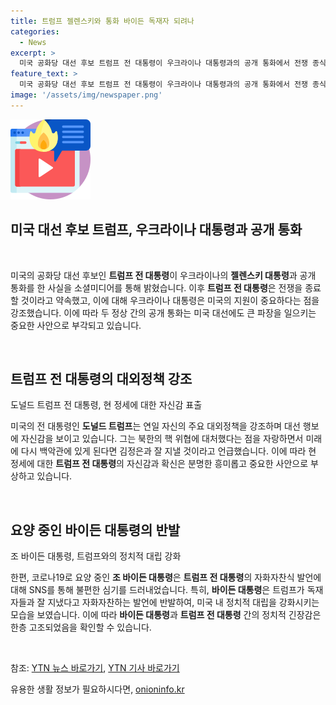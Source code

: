 ```yaml
---
title: 트럼프 젤렌스키와 통화 바이든 독재자 되려나
categories:
  - News
excerpt: >
  미국 공화당 대선 후보 트럼프 전 대통령이 우크라이나 대통령과의 공개 통화에서 전쟁 종식을 약속하며 대선 행보에 착수했습니다. 바이든 대통령은 SNS를 통해 트럼프의 주장을 거짓으로 비판하고 선거자금 기부 링크를 곁들여 의지를 보였습니다. 트럼프는 앞서 북한 문제와 대외정책을 강조하며 자신감을 드러내었으며, 우크라이나 대통령과의 통화 내용은 논란을 일으켰습니다.
feature_text: >
  미국 공화당 대선 후보 트럼프 전 대통령이 우크라이나 대통령과의 공개 통화에서 전쟁 종식을 약속하며 대선 행보에 착수했습니다. 바이든 대통령은 SNS를 통해 트럼프의 주장을 거짓으로 비판하고 선거자금 기부 링크를 곁들여 의지를 보였습니다. 트럼프는 앞서 북한 문제와 대외정책을 강조하며 자신감을 드러내었으며, 우크라이나 대통령과의 통화 내용은 논란을 일으켰습니다.
image: '/assets/img/newspaper.png'
---
```


<p><img src="/assets/img/news.png" alt="rentncar 속보" /></p>

<h2 data-ke-size="size26">미국 대선 후보 트럼프, 우크라이나 대통령과 공개 통화</h2>

<p data-ke-size="size16">&nbsp;</p>

<p>미국의 공화당 대선 후보인 <b>트럼프 전 대통령</b>이 우크라이나의 <b>젤렌스키 대통령</b>과 공개 통화를 한 사실을 소셜미디어를 통해 밝혔습니다. 이후 <b>트럼프 전 대통령</b>은 전쟁을 종료할 것이라고 약속했고, 이에 대해 우크라이나 대통령은 미국의 지원이 중요하다는 점을 강조했습니다. 이에 따라 두 정상 간의 공개 통화는 미국 대선에도 큰 파장을 일으키는 중요한 사안으로 부각되고 있습니다.</p>

<p data-ke-size="size16">&nbsp;</p>

<h2 data-ke-size="size26">트럼프 전 대통령의 대외정책 강조</h2>

<p data-ke-size="size16">도널드 트럼프 전 대통령, 현 정세에 대한 자신감 표출</p>

<p>미국의 전 대통령인 <b>도널드 트럼프</b>는 연일 자신의 주요 대외정책을 강조하며 대선 행보에 자신감을 보이고 있습니다. 그는 북한의 핵 위협에 대처했다는 점을 자랑하면서 미래에 다시 백악관에 있게 된다면 김정은과 잘 지낼 것이라고 언급했습니다. 이에 따라 현 정세에 대한 <b>트럼프 전 대통령</b>의 자신감과 확신은 분명한 흥미롭고 중요한 사안으로 부상하고 있습니다.</p>

<p data-ke-size="size16">&nbsp;</p>

<h2 data-ke-size="size26">요양 중인 바이든 대통령의 반발</h2>

<p data-ke-size="size16">조 바이든 대통령, 트럼프와의 정치적 대립 강화</p>

<p>한편, 코로나19로 요양 중인 <b>조 바이든 대통령</b>은 <b>트럼프 전 대통령</b>의 자화자찬식 발언에 대해 SNS를 통해 불편한 심기를 드러내었습니다. 특히, <b>바이든 대통령</b>은 트럼프가 독재자들과 잘 지냈다고 자화자찬하는 발언에 반발하여, 미국 내 정치적 대립을 강화시키는 모습을 보였습니다. 이에 따라 <b>바이든 대통령</b>과 <b>트럼프 전 대통령</b> 간의 정치적 긴장감은 한층 고조되었음을 확인할 수 있습니다.</p>

<p data-ke-size="size16">&nbsp;</p>

<p>참조: <a href="https://www.ytn.co.kr/">YTN 뉴스 바로가기</a>, <a href="https://www.ytn.co.kr/_ln/0101_202202191034024459">YTN 기사 바로가기</a></p>
유용한 생활 정보가 필요하시다면, <a href="https://onioninfo.kr" rel="dofollow">onioninfo.kr</a>


